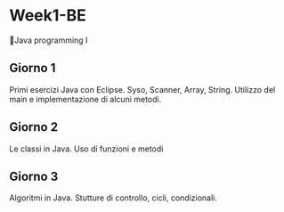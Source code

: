 # Week1-BE
📐Java programming I

## Giorno 1
Primi esercizi Java con Eclipse.
Syso, Scanner, Array, String.
Utilizzo del main e implementazione di alcuni metodi.

## Giorno 2
Le classi in Java.
Uso di funzioni e metodi

## Giorno 3
Algoritmi in Java.
Stutture di controllo, cicli, condizionali.
